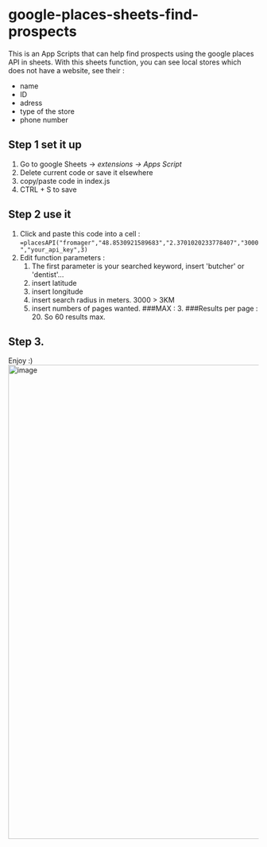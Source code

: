 # google-places-sheets-find-prospects
This is an App Scripts that can help find prospects using the google places API in sheets.
With this sheets function, you can see local stores which does not have a website, see their :
- name
- ID
- adress
- type of the store
- phone number
## Step 1 set it up
1. Go to google Sheets -> *extensions -> Apps Script*
2. Delete current code or save it elsewhere
3. copy/paste code in index.js
4. CTRL + S to save

## Step 2 use it 
1. Click and paste this code into a cell :
`=placesAPI("fromager","48.8530921589683","2.3701020233778407","3000","your_api_key",3)`
2. Edit function parameters :
    1. The first parameter is your searched keyword, insert 'butcher' or 'dentist'...
    2. insert latitude
    3. insert longitude
    4. insert search radius in meters. 3000 > 3KM
    5. insert numbers of pages wanted.
        ###MAX : 3.
        ###Results per page : 20. So 60 results max.

## Step 3.
Enjoy :)
<img width="953" alt="image" src="https://user-images.githubusercontent.com/67732178/213086379-f9451c3d-8f61-4d3d-9595-98912a0df7f7.png">
